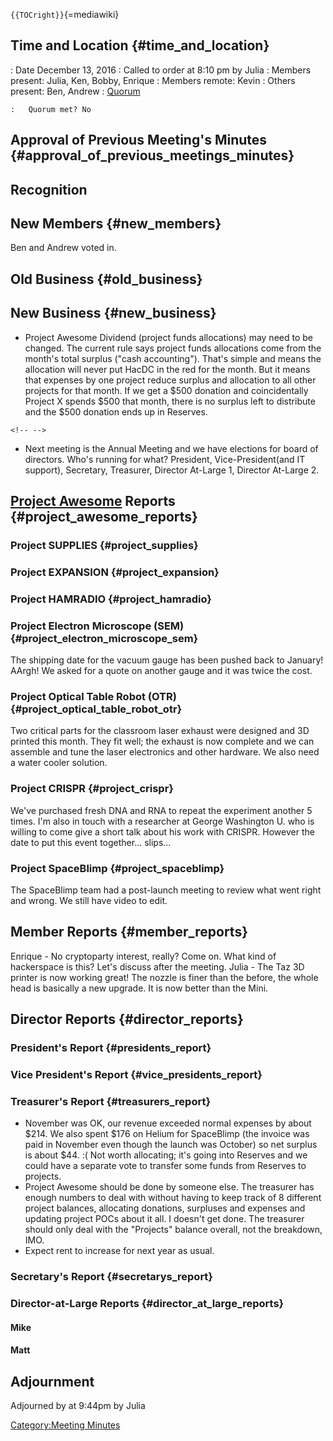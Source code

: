 `{{TOCright}}`{=mediawiki}

## Time and Location {#time_and_location}

:   Date December 13, 2016
:   Called to order at 8:10 pm by Julia
:   Members present: Julia, Ken, Bobby, Enrique
:   Members remote: Kevin
:   Others present: Ben, Andrew
:   [Quorum](Quorum)

    :   Quorum met? No

## Approval of Previous Meeting's Minutes {#approval_of_previous_meetings_minutes}

## Recognition

## New Members {#new_members}

Ben and Andrew voted in.

## Old Business {#old_business}

## New Business {#new_business}

-   Project Awesome Dividend (project funds allocations) may need to be
    changed. The current rule says project funds allocations come from
    the month's total surplus ("cash accounting"). That's simple and
    means the allocation will never put HacDC in the red for the month.
    But it means that expenses by one project reduce surplus and
    allocation to all other projects for that month. If we get a \$500
    donation and coincidentally Project X spends \$500 that month, there
    is no surplus left to distribute and the \$500 donation ends up in
    Reserves.

```{=html}
<!-- -->
```
-   Next meeting is the Annual Meeting and we have elections for board
    of directors. Who's running for what? President, Vice-President(and
    IT support), Secretary, Treasurer, Director At-Large 1, Director
    At-Large 2.

## [Project Awesome](:Category:Project_Awesome) Reports {#project_awesome_reports}

### Project SUPPLIES {#project_supplies}

### Project EXPANSION {#project_expansion}

### Project HAMRADIO {#project_hamradio}

### Project Electron Microscope (SEM) {#project_electron_microscope_sem}

The shipping date for the vacuum gauge has been pushed back to January!
AArgh! We asked for a quote on another gauge and it was twice the cost.

### Project Optical Table Robot (OTR) {#project_optical_table_robot_otr}

Two critical parts for the classroom laser exhaust were designed and 3D
printed this month. They fit well; the exhaust is now complete and we
can assemble and tune the laser electronics and other hardware. We also
need a water cooler solution.

### Project CRISPR {#project_crispr}

We've purchased fresh DNA and RNA to repeat the experiment another 5
times. I'm also in touch with a researcher at George Washington U. who
is willing to come give a short talk about his work with CRISPR. However
the date to put this event together... slips...

### Project SpaceBlimp {#project_spaceblimp}

The SpaceBlimp team had a post-launch meeting to review what went right
and wrong. We still have video to edit.

## Member Reports {#member_reports}

Enrique - No cryptoparty interest, really? Come on. What kind of
hackerspace is this? Let's discuss after the meeting. Julia - The Taz 3D
printer is now working great! The nozzle is finer than the before, the
whole head is basically a new upgrade. It is now better than the Mini.

## Director Reports {#director_reports}

### President's Report {#presidents_report}

### Vice President's Report {#vice_presidents_report}

### Treasurer's Report {#treasurers_report}

-   November was OK, our revenue exceeded normal expenses by about
    \$214. We also spent \$176 on Helium for SpaceBlimp (the invoice was
    paid in November even though the launch was October) so net surplus
    is about \$44. :( Not worth allocating; it's going into Reserves and
    we could have a separate vote to transfer some funds from Reserves
    to projects.
-   Project Awesome should be done by someone else. The treasurer has
    enough numbers to deal with without having to keep track of 8
    different project balances, allocating donations, surpluses and
    expenses and updating project POCs about it all. I doesn't get done.
    The treasurer should only deal with the "Projects" balance overall,
    not the breakdown, IMO.
-   Expect rent to increase for next year as usual.

### Secretary's Report {#secretarys_report}

### Director-at-Large Reports {#director_at_large_reports}

#### Mike

#### Matt

## Adjournment

Adjourned by at 9:44pm by Julia

[Category:Meeting Minutes](Category:Meeting_Minutes)

